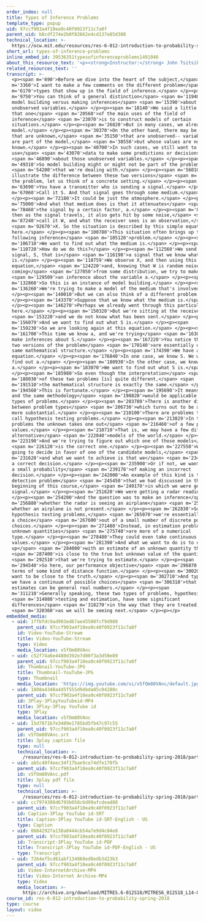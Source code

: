 ```yaml
---
order_index: null
title: Types of Inference Problems
template_type: popup
uid: 97ccf903a4f10ea9c40f0923f11c7a0f
parent_uid: b8cdf274e2b0f82662e4cd137e85d308
technical_location: >-
  https://ocw.mit.edu/resources/res-6-012-introduction-to-probability-spring-2018/part-ii-inference-limit-theorems/types-of-inference-problems
short_url: types-of-inference-problems
inline_embed_id: 39536351typesofinferenceproblems1491046
about_this_resource_text: '<p><strong>Instructor:</strong> John Tsitsiklis</p>'
related_resources_text: ''
transcript: >-
  <p><span m='690'>Before we dive into the heart of the subject,</span> <span
  m='3360'>I want to make a few comments on the different problem</span> <span
  m='6170'>types that show up in the field of inference.</span> </p><p><span
  m='9750'>You can think of a general distinction</span> <span m='11940'>between
  model building versus making inferences</span> <span m='15390'>about
  unobserved variables.</span> </p><p><span m='18140'>We said a little earlier
  that one</span> <span m='20560'>of the main uses of the field of
  inference</span> <span m='23070'>is to construct models of certain
  situations.</span> </p><p><span m='26820'>But in many cases, we already have a
  model.</span> </p><p><span m='30370'>On the other hand, there may be variables
  that are unknown,</span> <span m='35150'>that are unobserved-- variables that
  are part of the model,</span> <span m='38550'>but whose values are not
  known.</span> </p><p><span m='40700'>In such cases, we still want to
  use</span> <span m='43070'>data to make some predictions or decisions</span>
  <span m='46890'>about those unobserved variables.</span> </p><p><span
  m='49310'>So model building might or might not be part of the problem</span>
  <span m='54200'>that we're dealing with.</span> </p><p><span m='56010'>To
  illustrate the difference between these two versions</span> <span m='59830'>of
  the problem, let us think of a concrete setting.</span> </p><p><span
  m='63690'>You have a transmitter who is sending a signal.</span> </p><p><span
  m='67060'>Call it S. And that signal goes through some medium.</span>
  </p><p><span m='72180'>It could be just the atmosphere.</span> </p><p><span
  m='75000'>And what that medium does is that it attenuates</span> <span
  m='78460'>the signal by a certain factor, a.</span> </p><p><span m='81340'>And
  then as the signal travels, it also gets hit by some noise,</span> <span
  m='87240'>call it W, and what the receiver sees is an observation,</span>
  <span m='92670'>X. So the situation is described by this simple equation
  here.</span> </p><p><span m='100780'>This situation often brings up the
  following inference</span> <span m='105120'>problem.</span> </p><p><span
  m='106710'>We want to find out what the medium is.</span> </p><p><span
  m='110720'>How do we do this?</span> </p><p><span m='112560'>We send a pilot
  signal, S, that is</span> <span m='116190'>a signal that we know what it
  is.</span> </p><p><span m='118759'>We observe X, and then using this
  equation,</span> <span m='124220'>and, knowing that W is random noise
  coming</span> <span m='127050'>from some distribution, we try to make</span>
  <span m='129509'>an inference about the variable a.</span> </p><p><span
  m='132860'>So this is an instance of model building.</span> </p><p><span
  m='136260'>We're trying to make a model of the medium that's involved.</span>
  </p><p><span m='140010'>But we can also think of a different problem.</span>
  </p><p><span m='143370'>Suppose that we know what the medium is.</span>
  </p><p><span m='146270'>Perhaps we already went through this particular phase
  here.</span> </p><p><span m='150320'>But we're sitting at the receiver,</span>
  <span m='153220'>and we do not know what has been sent.</span> </p><p><span
  m='156079'>And we want to find out what S is.</span> </p><p><span
  m='159230'>So we are looking again at this equation.</span> </p><p><span
  m='161700'>This time we know a, and we're trying</span> <span m='163840'>to
  make inferences about S.</span> </p><p><span m='167220'>You notice that these
  two versions of the problem</span> <span m='170140'>are essentially of the
  same mathematical structure.</span> </p><p><span m='174390'>We have a linear
  equation.</span> </p><p><span m='176840'>In one case, we know S. We want to
  find out a.</span> </p><p><span m='180930'>In the other case, we know
  a.</span> </p><p><span m='183070'>We want to find out what S is.</span>
  </p><p><span m='185980'>So even though the interpretation</span> <span
  m='188030'>of these two problems [is] quite different,</span> <span
  m='191510'>the mathematical structure is exactly the same.</span> </p><p><span
  m='194560'>This is fortunate.</span> </p><p><span m='195690'>It means that one
  and the same methodology</span> <span m='198820'>would be applicable to both
  types of problems.</span> </p><p><span m='203780'>There is another distinction
  between problem types</span> <span m='206730'>which turns out to be a little
  more substantial.</span> </p><p><span m='210100'>There are problems that we
  call hypothesis testing problems.</span> </p><p><span m='213829'>In those
  problems the unknown takes one out</span> <span m='216460'>of a few possible
  values.</span> </p><p><span m='218710'>That is, we may have a few different
  alternative</span> <span m='222040'>models of the world.</span> </p><p><span
  m='223190'>And we're trying to figure out which one of those models</span>
  <span m='226120'>is the correct one.</span> </p><p><span m='227550'>We're
  going to decide in favor of one of the candidate models,</span> <span
  m='231620'>and what we want to achieve is that we</span> <span m='234329'>make
  a correct decision.</span> </p><p><span m='235900'>Or if not, we want to have
  a small probability</span> <span m='239170'>of making an incorrect
  decision.</span> </p><p><span m='242000'>An example of this kind is the radar
  detection problem</span> <span m='245450'>that we had discussed in the very
  beginning of this course,</span> <span m='249170'>in which we were getting a
  signal.</span> </p><p><span m='251620'>We were getting a radar reading.</span>
  </p><p><span m='254200'>And the question was to make an inference</span> <span
  m='256880'>whether the radar is seeing an airplane</span> <span m='259470'>or
  whether an airplane is not present.</span> </p><p><span m='262830'>So in
  hypothesis testing problems,</span> <span m='265070'>we're essentially making
  a choice</span> <span m='267600'>out of a small number of discrete possible
  choices.</span> </p><p><span m='271480'>Instead, in estimation problems, the
  unknown quantities</span> <span m='275740'>are more of a numerical
  type.</span> </p><p><span m='278480'>They could even take continuous
  values.</span> </p><p><span m='281390'>And what we want to do is to come
  up</span> <span m='284000'>with an estimate of an unknown quantity that</span>
  <span m='287400'>is close to the true but unknown value of the quantity</span>
  <span m='292510'>that we're trying to estimate.</span> </p><p><span
  m='294540'>So here, our performance objective</span> <span m='296870'>is in
  terms of some kind of distance function.</span> </p><p><span m='300200'>We
  want to be close to the truth.</span> </p><p><span m='302710'>And typically,
  we have a continuum of possible choices</span> <span m='306310'>that is, our
  estimates can be general real numbers.</span> </p><p><span
  m='311210'>Generally speaking, these two types of problems, hypothesis</span>
  <span m='314080'>testing and estimation, have some significant
  differences</span> <span m='318270'>in the way that they are treated,</span>
  <span m='320360'>as we will be seeing next.</span> </p><p></p>
embedded_media:
  - uid: 1ffbfdc9ad903ed67ae45500fcf9d980
    parent_uid: 97ccf903a4f10ea9c40f0923f11c7a0f
    id: Video-YouTube-Stream
    title: Video-YouTube-Stream
    type: Video
    media_location: v5fOm80VAnc
  - uid: c52f74a6e4480d392e7d00f3a3d50e89
    parent_uid: 97ccf903a4f10ea9c40f0923f11c7a0f
    id: Thumbnail-YouTube-JPG
    title: Thumbnail-YouTube-JPG
    type: Thumbnail
    media_location: 'https://img.youtube.com/vi/v5fOm80VAnc/default.jpg'
  - uid: 1808a4348a4d5f555d94bda85c04280c
    parent_uid: 97ccf903a4f10ea9c40f0923f11c7a0f
    id: 3Play-3PlayYouTubeid-MP4
    title: 3Play-3Play YouTube id
    type: 3Play
    media_location: v5fOm80VAnc
  - uid: 15d7871b7e3489e1785bd5fb47c97c55
    parent_uid: 97ccf903a4f10ea9c40f0923f11c7a0f
    id: v5fOm80VAnc.srt
    title: 3play caption file
    type: null
    technical_location: >-
      /resources/res-6-012-introduction-to-probability-spring-2018/part-ii-inference-limit-theorems/types-of-inference-problems/v5fOm80VAnc.srt
  - uid: ab5c40f4eec34f17bae9ce74dfe170fb
    parent_uid: 97ccf903a4f10ea9c40f0923f11c7a0f
    id: v5fOm80VAnc.pdf
    title: 3play pdf file
    type: null
    technical_location: >-
      /resources/res-6-012-introduction-to-probability-spring-2018/part-ii-inference-limit-theorems/types-of-inference-problems/v5fOm80VAnc.pdf
  - uid: cc7974308d6793b058c6d99afcdead80
    parent_uid: 97ccf903a4f10ea9c40f0923f11c7a0f
    id: Caption-3Play YouTube id-SRT
    title: Caption-3Play YouTube id-SRT-English - US
    type: Caption
  - uid: 0684292fa138a0444cb54a7e9d4c04e8
    parent_uid: 97ccf903a4f10ea9c40f0923f11c7a0f
    id: Transcript-3Play YouTube id-PDF
    title: Transcript-3Play YouTube id-PDF-English - US
    type: Transcript
  - uid: 7264ef5cd61abf134868ed0edb3d23b3
    parent_uid: 97ccf903a4f10ea9c40f0923f11c7a0f
    id: Video-InternetArchive-MP4
    title: Video-Internet Archive-MP4
    type: Video
    media_location: >-
      https://archive.org/download/MITRES.6-012S18/MITRES6_012S18_L14-03_300k.mp4
course_id: res-6-012-introduction-to-probability-spring-2018
type: course
layout: video
---
```

